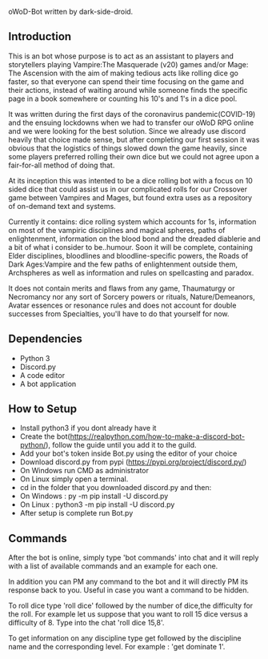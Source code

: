 oWoD-Bot written by dark-side-droid.


## Introduction

This is an bot whose purpose is to act as an assistant to players and storytellers playing
Vampire:The Masquerade (v20) games and/or Mage: The Ascension with the aim of making tedious acts like
rolling dice go faster, so that everyone can spend their time focusing on the game and their actions, 
instead of waiting around while someone finds the specific page in a book somewhere or counting his 10's and 1's in a dice pool.

It was written during the first days of the coronavirus pandemic(COVID-19) and the ensuing lockdowns when we had to transfer our oWoD RPG
online and we were looking for the best solution. Since we already use discord heavily that choice made sense, but after
completing our first session it was obvious that the logistics of things slowed down the game heavily, since some players preferred rolling their
own dice but we could not agree upon a fair-for-all method of doing that.

At its inception this was intented to be a dice rolling bot with a focus on 10 sided dice that could assist us in our
complicated rolls for our Crossover game between Vampires and Mages, but found extra uses as a repository of on-demand text
and systems.

Currently it contains: dice rolling system which accounts for 1s, information on most of the vampiric disciplines and magical spheres, paths of enlightenment,
information on the blood bond and the dreaded diablerie and a bit of what i consider to be..humour.
Soon it will be complete, containing Elder disciplines, bloodlines and bloodline-specific powers, the Roads of Dark Ages:Vampire and the few paths of enlightenment
outside them, Archspheres as well as information and rules on spellcasting and paradox.

It does not contain merits and flaws from any game, Thaumaturgy or Necromancy nor any sort of Sorcery powers or rituals, Nature/Demeanors, Avatar essences
or resonance rules and does not account for double successes from Specialties, you'll have to do that yourself for now.


## Dependencies
* Python 3
* Discord.py
* A code editor
* A bot application

## How to Setup
* Install python3 if you dont already have it
* Create the bot(https://realpython.com/how-to-make-a-discord-bot-python/), follow the guide until you add it to the guild.
* Add your bot's token inside Bot.py using the editor of your choice
* Download discord.py from pypi (https://pypi.org/project/discord.py/)
* On Windows run CMD as administrator
* On Linux simply open a terminal.
* cd in the folder that you downloaded discord.py and then:
* On Windows : py -m pip install -U discord.py 
* On Linux : python3 -m pip install -U discord.py
* After setup is complete run Bot.py

## Commands
After the bot is online, simply type 'bot commands' into chat and it will reply with a list of available commands and an example for each one.

In addition you can PM any command to the bot and it will directly PM its response back to you. Useful in case you want a command to be hidden.

To roll dice type 'roll dice' followed by the number of dice,the difficulty for the roll. For example let us suppose that you want to roll 15 dice versus a difficulty of 8. Type into the chat 'roll dice  15,8'.

To get information on any discipline type get followed by the discipline name and the corresponding level. For example : 'get dominate 1'.



